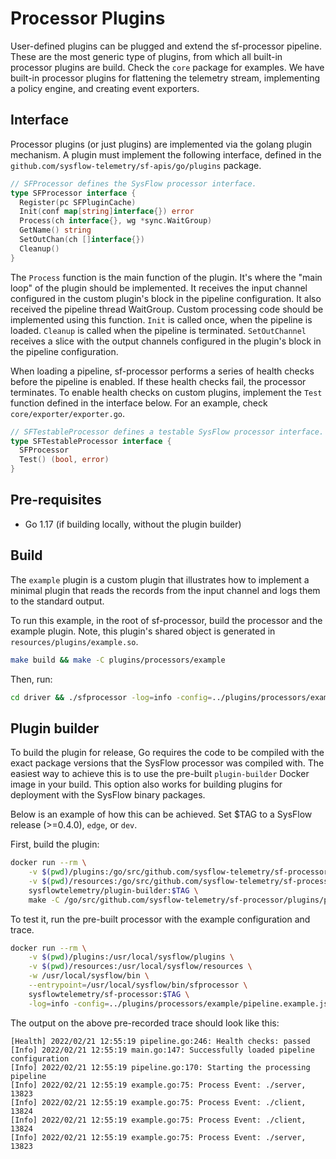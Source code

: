 # Processor Plugins

User-defined plugins can be plugged and extend the sf-processor pipeline. These are the most generic type of plugins, from which all built-in processor plugins are build. Check the `core` package for examples. We have built-in processor plugins for flattening the telemetry stream, implementing a policy engine, and creating event exporters.

## Interface

Processor plugins (or just plugins) are implemented via the golang plugin mechanism. A plugin must implement the following interface, defined in the `github.com/sysflow-telemetry/sf-apis/go/plugins` package.

```go
// SFProcessor defines the SysFlow processor interface.
type SFProcessor interface {
  Register(pc SFPluginCache)
  Init(conf map[string]interface{}) error
  Process(ch interface{}, wg *sync.WaitGroup)
  GetName() string
  SetOutChan(ch []interface{})
  Cleanup()
}
```

The `Process` function is the main function of the plugin. It's where the "main loop" of the plugin should be implemented. It receives the input channel configured in the custom plugin's block in the pipeline configuration. It also received the pipeline thread WaitGroup. Custom processing code should be implemented using this function. `Init` is called once, when the pipeline is loaded. `Cleanup` is called when the pipeline is terminated. `SetOutChannel` receives a slice with the output channels configured in the plugin's block in the pipeline configuration.

When loading a pipeline, sf-processor performs a series of health checks before the pipeline is enabled. If these health checks fail, the processor terminates. To enable health checks on custom plugins, implement the `Test` function defined in the interface below. For an example, check `core/exporter/exporter.go`.

```go
// SFTestableProcessor defines a testable SysFlow processor interface.
type SFTestableProcessor interface {
  SFProcessor
  Test() (bool, error)
}
```

## Pre-requisites

* Go 1.17 (if building locally, without the plugin builder)

## Build

The `example` plugin is a custom plugin that illustrates how to implement a minimal plugin that reads the records from the input channel and logs them to the standard output.

To run this example, in the root of sf-processor, build the processor and the example plugin. Note, this plugin's shared object is generated in `resources/plugins/example.so`.

```bash
make build && make -C plugins/processors/example
```

Then, run:

```bash
cd driver && ./sfprocessor -log=info -config=../plugins/processors/example/pipeline.example.json ../resources/traces/tcp.sf
```

## Plugin builder

To build the plugin for release, Go requires the code to be compiled with the exact package versions that the SysFlow processor was compiled with. The easiest way to achieve this is to use the pre-built `plugin-builder` Docker image in your build. This option also works for building plugins for deployment with the SysFlow binary packages.

Below is an example of how this can be achieved. Set $TAG to a SysFlow release (>=0.4.0), `edge`, or `dev`.

First, build the plugin:

```bash
docker run --rm \
    -v $(pwd)/plugins:/go/src/github.com/sysflow-telemetry/sf-processor/plugins \
    -v $(pwd)/resources:/go/src/github.com/sysflow-telemetry/sf-processor/resources \
    sysflowtelemetry/plugin-builder:$TAG \
    make -C /go/src/github.com/sysflow-telemetry/sf-processor/plugins/processors/example
```

To test it, run the pre-built processor with the example configuration and trace.

```bash
docker run --rm \
    -v $(pwd)/plugins:/usr/local/sysflow/plugins \
    -v $(pwd)/resources:/usr/local/sysflow/resources \
    -w /usr/local/sysflow/bin \
    --entrypoint=/usr/local/sysflow/bin/sfprocessor \
    sysflowtelemetry/sf-processor:$TAG \
    -log=info -config=../plugins/processors/example/pipeline.example.json ../resources/traces/tcp.sf
```

The output on the above pre-recorded trace should look like this:

```plain
[Health] 2022/02/21 12:55:19 pipeline.go:246: Health checks: passed
[Info] 2022/02/21 12:55:19 main.go:147: Successfully loaded pipeline configuration
[Info] 2022/02/21 12:55:19 pipeline.go:170: Starting the processing pipeline
[Info] 2022/02/21 12:55:19 example.go:75: Process Event: ./server, 13823
[Info] 2022/02/21 12:55:19 example.go:75: Process Event: ./client, 13824
[Info] 2022/02/21 12:55:19 example.go:75: Process Event: ./client, 13824
[Info] 2022/02/21 12:55:19 example.go:75: Process Event: ./server, 13823
```
